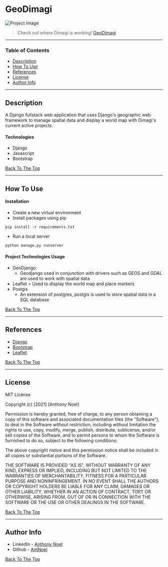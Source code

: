 # GeoDimagi

![Project Image](https://media.giphy.com/media/v1.Y2lkPTc5MGI3NjExMDhiODE2NmEwOWJjZTVlN2NiNTk2ZTJiNzAxYTY3ZDYzMmZkMzc4MiZjdD1n/0vjkj0FHGrSXXq7h5E/giphy.gif)

> Check out where Dimagi is working! [GeoDimagi](https://geodimagi.herokuapp.com/)

---

### Table of Contents

- [Description](#description)
- [How To Use](#how-to-use)
- [References](#references)
- [License](#license)
- [Author Info](#author-info)

---

## Description

A Django fullstack web application that uses Django's geographic web framework to manage spatial data and display a world map with Dimagi's current active projects.

#### Technologies

- Django
- Javascript
- Bootstrap

[Back To The Top](#geodimagi)

---

## How To Use

#### Installation

- Create a new virtual environment
- Install packages using pip

```
pip install -r requirements.txt
```

- Run a local server

```bash
python manage.py runserver
```

#### Project Technologies Usage

- GeoDjango:
  - Geodjango used in conjunction with drivers such as GEOS and GDAL are used to work with spatial data
- Leaflet
  = Used to display the world map and place markers
- Postgis
  - An extension of postgres, postgis is used to store spatial data in a SQL database

[Back To The Top](#geodimagi)

---

## References

- [Django](https://www.djangoproject.com/)
- [Bootstrap](https://getbootstrap.com/)
- [Leaflet](https://leafletjs.com/)

[Back To The Top](#geodimagi)

---

## License

MIT License

Copyright (c) [2021] [Anthony Noel]

Permission is hereby granted, free of charge, to any person obtaining a copy
of this software and associated documentation files (the "Software"), to deal
in the Software without restriction, including without limitation the rights
to use, copy, modify, merge, publish, distribute, sublicense, and/or sell
copies of the Software, and to permit persons to whom the Software is
furnished to do so, subject to the following conditions:

The above copyright notice and this permission notice shall be included in all
copies or substantial portions of the Software.

THE SOFTWARE IS PROVIDED "AS IS", WITHOUT WARRANTY OF ANY KIND, EXPRESS OR
IMPLIED, INCLUDING BUT NOT LIMITED TO THE WARRANTIES OF MERCHANTABILITY,
FITNESS FOR A PARTICULAR PURPOSE AND NONINFRINGEMENT. IN NO EVENT SHALL THE
AUTHORS OR COPYRIGHT HOLDERS BE LIABLE FOR ANY CLAIM, DAMAGES OR OTHER
LIABILITY, WHETHER IN AN ACTION OF CONTRACT, TORT OR OTHERWISE, ARISING FROM,
OUT OF OR IN CONNECTION WITH THE SOFTWARE OR THE USE OR OTHER DEALINGS IN THE
SOFTWARE.

[Back To The Top](#geodimagi)

---

## Author Info

- LinkedIn - [Anthony Noel](https://www.linkedin.com/in/anthonyjnoel/)
- Github - [AntNoel](https://github.com/AntNoel)

[Back To The Top](#geodimagi)
